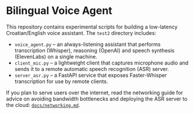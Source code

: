 # Bilingual Voice Agent

This repository contains experimental scripts for building a low-latency Croatian/English voice
assistant. The `test2` directory includes:

- `voice_agent.py` – an always-listening assistant that performs transcription (Whisper), reasoning
  (OpenAI) and speech synthesis (ElevenLabs) on a single machine.
- `client_mic.py` – a lightweight client that captures microphone audio and sends it to a remote
  automatic speech recognition (ASR) server.
- `server_asr.py` – a FastAPI service that exposes Faster-Whisper transcription for use by remote
  clients.

If you plan to serve users over the internet, read the networking guide for advice on avoiding
bandwidth bottlenecks and deploying the ASR server to the cloud: [`docs/networking.md`](docs/networking.md).
